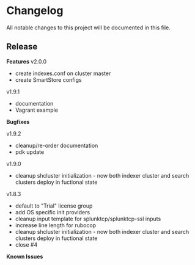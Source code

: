 # Changelog

All notable changes to this project will be documented in this file.

## Release 

**Features**
v2.0.0
 - create indexes.conf on cluster master
 - create SmartStore configs

v1.9.1
 - documentation 
 - Vagrant example

**Bugfixes**

v1.9.2
 - cleanup/re-order documentation
 - pdk update

v1.9.0
 - cleanup shcluster initialization - now both indexer cluster and search clusters deploy in fuctional state

v1.8.3
 - default to "Trial" license group
 - add OS specific init providers
 - cleanup input template for splunktcp/splunktcp-ssl inputs
 - increase line length for rubocop
 - cleanup shcluster initialization - now both indexer cluster and search clusters deploy in fuctional state
 - close #4

**Known Issues**
